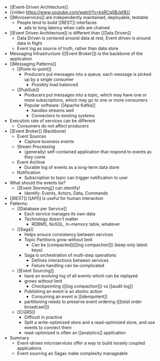 - [[Event-Driven Architecture]]
- {{video https://www.youtube.com/watch?v=ksRCq0BJef8}}
- [[Microservices]] are independently maintained, deployable, testable
	- People tend to build [[REST]] interfaces
		- ads to long latency when calls are chained
- [[Event Driven Architecture]] is different than [[Data Driven]]
	- Data Driven is centered around data at rest, Event driven is around data in flight
	- Event log as source of truth, rather than data store
- Messaging Infrastructure ([[Event Broker]]) is the backbone of the application
- [[Messaging Patterns]]
	- [[Point-to-point]]
		- Producers put messages into a queue, each message is picked up by a single consumer
			- Possibly load balanced
	- [[PubSub]]
		- Producers put messages into a topic, which may have one or more subscriptions, which may go to one or more consumers
		- Popular software: [[Apache Kafka]]
			- handles streams well
			- Connectors to existing systems
- Execution rate of services can be different
	- Consumers do not affect producers
- [[Event Broker]] (Backbone)
	- Event Sources
		- Capture business events
	- Stream Processing
		- (generally) self-contained application that respond to events as they come
	- Event Archive
		- Durable log of events as a long-term data store
	- Notification
		- Subscription to topic can trigger notification to user
- What should the events be?
	- [[Event Storming]] can identify!
		- Identify: Events, Actors, Data, Commands
- [[REST]] [[API]] is useful for human interaction
- Patterns:
	- [[Database per Service]]
		- Each service manages its own data
		- Technology doesn't matter
			- RDBMS, NoSQL, In-memory table, whatever
	- [[Saga]]
		- Helps ensure consistency between services
		- Topic Partitions grow without limit
			- Can be [compacted]([[log compaction]]) (keep only latest keys)
		- Saga is orchestration of multi-step operations
			- Defines interactions between services
			- Failure handling can be complicated
	- [[Event Sourcing]]
		- have an evolving log of all events which can be replayed
		- grows without limit
			- Checkpointing ([[log compaction]]) vs [[audit log]]
		- Publishing an event is an atomic action
			- Consuming an event is [[idempotent]]
		- partitioning needs to preserve event ordering ([[total order broadcast]])
	- [[CQRS]]
		- Difficult in practice
		- Split a write-optimized store and a read-optimized store, and use events to connect them
		- read-optimized is often an [[analytics]] application
- Summary
	- Event-driven microservices offer a way to build loosely coupled applications
	- Event sourcing an Sagas make complexity manageable